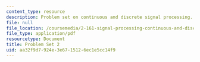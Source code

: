 ```yaml
---
content_type: resource
description: Problem set on continuous and discrete signal processing.
file: null
file_location: /coursemedia/2-161-signal-processing-continuous-and-discrete-fall-2008/aa32f9d7924e3e6715126ec1e5cc14f9_ps2.pdf
file_type: application/pdf
resourcetype: Document
title: Problem Set 2
uid: aa32f9d7-924e-3e67-1512-6ec1e5cc14f9
---
```

